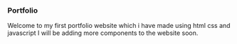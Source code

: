 ### Portfolio

Welcome to my first portfolio website which i have made using html css and javascript 
I will be adding more components to the website soon.
